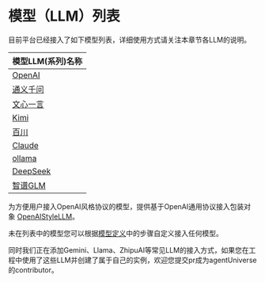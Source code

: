 # 模型（LLM）列表
目前平台已经接入了如下模型列表，详细使用方式请关注本章节各LLM的说明。

| 模型LLM(系列)名称                     |
|---------------------------------|
| [OpenAI](OpenAI使用.md)     |
| [通义千问](Qwen使用.md)         |
| [文心一言](文心使用.md)           |
| [Kimi](Kimi使用.md)         |
| [百川](BaiChuan使用.md)             |
| [Claude](Claude使用.md)     |
| [ollama](Ollama使用.md)     |
| [DeepSeek](DeepSeek使用.md) |
| [智谱GLM](智谱GLM使用.md)    |

为方便用户接入OpenAI风格协议的模型，提供基于OpenAI通用协议接入包装对象 [OpenAIStyleLLM](OpenAIStyleLLM使用.md)。

未在列表中的模型您可以根据[模型定义](../../原理介绍/模型/模型定义与使用.md)中的步骤自定义接入任何模型。

同时我们正在添加Gemini、Llama、ZhipuAI等常见LLM的接入方式，如果您在工程中使用了这些LLM并创建了属于自己的实例，欢迎您提交pr成为agentUniverse的contributor。